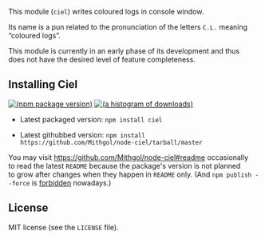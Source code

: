 This module (`ciel`) writes coloured logs in console window.

Its name is a pun related to the pronunciation of the letters `C.L.` meaning “coloured logs”.

This module is currently in an early phase of its development and thus does not have the desired level of feature completeness.

## Installing Ciel

[![(npm package version)](https://nodei.co/npm/ciel.png?downloads=true)](https://npmjs.org/package/ciel) [![(a histogram of downloads)](https://nodei.co/npm-dl/ciel.png?months=3)](https://npmjs.org/package/ciel)

* Latest packaged version: `npm install ciel`

* Latest githubbed version: `npm install https://github.com/Mithgol/node-ciel/tarball/master`

You may visit https://github.com/Mithgol/node-ciel#readme occasionally to read the latest `README` because the package's version is not planned to grow after changes when they happen in `README` only. (And `npm publish --force` is [forbidden](http://blog.npmjs.org/post/77758351673/no-more-npm-publish-f) nowadays.)

## License

MIT license (see the `LICENSE` file).
